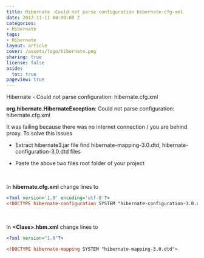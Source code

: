 ```yaml
---
title: Hibernate -Could not parse configuration hibernate-cfg-xml 
date: 2017-11-11 00:00:00 Z
categories:
- Hibernate
tags:
- Hibernate
layout: article
cover: /assets/logo/hibernate.png
sharing: true
license: false
aside:
  toc: true
pageview: true
---
```


Hibernate - Could not parse configuration: hibernate.cfg.xml

**org.hibernate.HibernateException**: Could not parse configuration:
hibernate.cfg.xml

It was failing because there was no internet connection / you are behind proxy.
To solve this issues

-   Extract hibernate3.jar file find hibernate-mapping-3.0.dtd,
    hibernate-configuration-3.0.dtd files

-   Paste the above two files root folder of your project

 

In **hibernate.cfg.xml** change lines to
```xml
<?xml version='1.0' encoding='utf-8'?>
<!DOCTYPE hibernate-configuration SYSTEM "hibernate-configuration-3.0.dtd">
```


 

In **\<Class\>.hbm.xml** change lines to
```xml
<?xml version="1.0"?>

<!DOCTYPE hibernate-mapping SYSTEM "hibernate-mapping-3.0.dtd">
```

